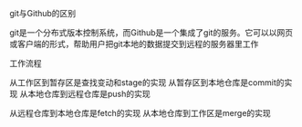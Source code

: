 git与Github的区别

git是一个分布式版本控制系统，而Github是一个集成了git的服务。它可以以网页或客户端的形式，帮助用户把git本地的数据提交到远程的服务器里工作


工作流程

从工作区到暂存区是查找变动和stage的实现
从暂存区到本地仓库是commit的实现
从本地仓库到远程仓库是push的实现

从远程仓库到本地仓库是fetch的实现
从本地仓库到工作区是merge的实现
